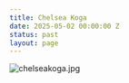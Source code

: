 ```yaml
---
title: Chelsea Koga
date: 2025-05-02 00:00:00 Z
status: past
layout: page
---
```


![chelseakoga.jpg](/uploads/chelseakoga.jpg)

